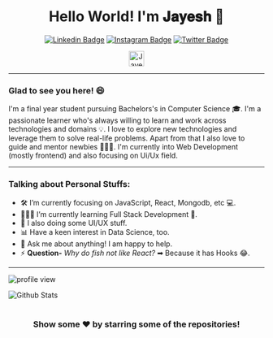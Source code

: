 <div align="center">

# Hello World! I'm 𝐉𝐚𝐲𝐞𝐬𝐡 🕺

[![Linkedin Badge](https://img.shields.io/badge/-jayeshintech-0072b1?style=flat&logo=Linkedin&logoColor=white&link=https://www.linkedin.com/in/jayeshintech/)](https://www.linkedin.com/in/jayeshintech/) [![Instagram Badge](https://img.shields.io/badge/-jayesh.2112-ff006a?style=flat&logo=Instagram&logoColor=white&link=https://www.instagram.com/jayesh.2112/)](https://www.instagram.com/jayesh.2112/) [![Twitter Badge](https://img.shields.io/badge/-jayeshintech-00acee?style=flat&logo=twitter&logoColor=white&link=https://twitter.com/jayeshintech/)](https://www.twitter.com/jayeshintech/) <br>

<a href="https://dev.to/mindset">
  <img src="https://d2fltix0v2e0sb.cloudfront.net/dev-badge.svg" alt="Jayesh Tembhekar ⚡'s DEV Profile" height="30" width="30">
</a>

</div>

---

### Glad to see you here! 😄 

I'm a final year student pursuing Bachelors's in Computer Science 🎓. I'm a passionate learner who's always willing to learn and work across technologies and domains 💡. I love to explore new technologies and leverage them to solve real-life problems. Apart from that I also love to guide and mentor newbies 👨🏻‍💻. I'm currently into Web Development (mostly frontend) and also focusing on Ui/Ux field.

<!--

### Languages and Tools:
----
<p align="center">
  <img src="https://devicons.github.io/devicon/devicon.git/icons/html5/html5-original-wordmark.svg" alt="html5" width="40" height="40"/> &nbsp;
  <img src="https://devicons.github.io/devicon/devicon.git/icons/css3/css3-original-wordmark.svg" alt="css3" width="40" height="40"/> &nbsp;
  <img src="https://devicons.github.io/devicon/devicon.git/icons/sass/sass-original.svg" alt="sass" width="40" height="40"/> &nbsp;
  <img src="https://devicons.github.io/devicon/devicon.git/icons/javascript/javascript-original.svg" alt="javascript" width="40" height="40"/> &nbsp;
  <img src="https://devicons.github.io/devicon/devicon.git/icons/python/python-original.svg" alt="python" width="40" height="40"/> &nbsp;
  <img src="https://devicon.dev/devicon.git/icons/react/react-original-wordmark.svg" alt="react" width="40" height="40"/> &nbsp;
  <img src="https://devicon.dev/devicon.git/icons/angularjs/angularjs-original-wordmark.svg" alt="react" width="70" height="70"/> &nbsp;
  <img src="https://devicon.dev/devicon.git/icons/git/git-original-wordmark.svg" alt="git" width="55" height="55"/>
</p>

-->

---

### Talking about Personal Stuffs:

- 🛠 I’m currently focusing on JavaScript, React, Mongodb, etc 💻.
- 👨🏻‍💻 I’m currently learning Full Stack Development 🚀.
- 🎨 I also doing some UI/UX stuff.
- 📊 Have a keen interest in Data Science, too.
- 💬 Ask me about anything! I am happy to help.
- ⚡ **Question-** _Why do fish not like React?_ ➡ Because it has Hooks 😂.

---

![profile view](https://gpvc.arturio.dev/TechLead-21)

![Github Stats](https://github-readme-stats.vercel.app/api?username=TechLead-21&show_icons=true&title_color=ffcc00&bg_color=f5f5f5&icon_color=00eaff&include_all_commits=true&count_private=true&custom_title=My%20Github%27s%20Stats)
#

<div align="center">

### Show some ❤️ by starring some of the repositories!

</div>



<!--
**TechLead-21/TechLead-21** is a ✨ _special_ ✨ repository because its `README.md` (this file) appears on your GitHub profile.

Here are some ideas to get you started:

- 🔭 I’m currently working on ...
- 🌱 I’m currently learning ...
- 👯 I’m looking to collaborate on ...
- 🤔 I’m looking for help with ... 
- 💬 Ask me about ...
- 📫 How to reach me: ...
- 😄 Pronouns: ...
- ⚡ Fun fact: ...
-->
